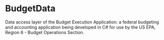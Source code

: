 # BudgetData
Data access layer of the Budget Execution Application: a federal budgeting and accounting application being developed in C# for use by the US EPA, Region 6 - Budget Operations Section.
